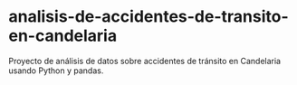 # analisis-de-accidentes-de-transito-en-candelaria
Proyecto de análisis de datos sobre accidentes de tránsito en Candelaria usando Python y pandas.
